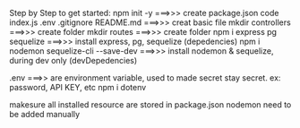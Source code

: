 Step by Step to get started:
    npm init -y ===>>> create package.json
    code index.js .env .gitignore README.md ===>>> creat basic file
    mkdir controllers ===>>> create folder
    mkdir routes  ===>>> create folder
    npm i express pg sequelize ===>>> install express, pg, sequelize (depedencies)
    npm i nodemon sequelize-cli --save-dev ===>>> install nodemon & sequelize, during dev only (devDepedencies)

.env ===>> are environment variable, used to made secret stay secret. ex: password, API KEY, etc
    npm i dotenv

makesure all installed resource are stored in package.json
    nodemon need to be added manually

